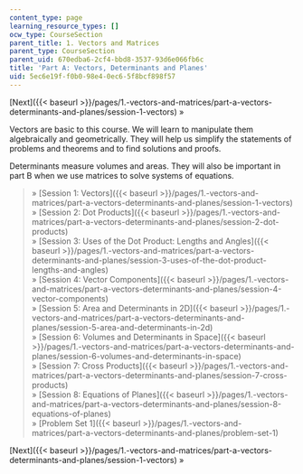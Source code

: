 ```yaml
---
content_type: page
learning_resource_types: []
ocw_type: CourseSection
parent_title: 1. Vectors and Matrices
parent_type: CourseSection
parent_uid: 670edba6-2cf4-bbd8-3537-93d6e066fb6c
title: 'Part A: Vectors, Determinants and Planes'
uid: 5ec6e19f-f0b0-98e4-0ec6-5f8bcf898f57
---
```


[Next]({{< baseurl >}}/pages/1.-vectors-and-matrices/part-a-vectors-determinants-and-planes/session-1-vectors) »

Vectors are basic to this course. We will learn to manipulate them algebraically and geometrically. They will help us simplify the statements of problems and theorems and to find solutions and proofs.

Determinants measure volumes and areas. They will also be important in part B when we use matrices to solve systems of equations.

> » [Session 1: Vectors]({{< baseurl >}}/pages/1.-vectors-and-matrices/part-a-vectors-determinants-and-planes/session-1-vectors)  
> » [Session 2: Dot Products]({{< baseurl >}}/pages/1.-vectors-and-matrices/part-a-vectors-determinants-and-planes/session-2-dot-products)  
> » [Session 3: Uses of the Dot Product: Lengths and Angles]({{< baseurl >}}/pages/1.-vectors-and-matrices/part-a-vectors-determinants-and-planes/session-3-uses-of-the-dot-product-lengths-and-angles)  
> » [Session 4: Vector Components]({{< baseurl >}}/pages/1.-vectors-and-matrices/part-a-vectors-determinants-and-planes/session-4-vector-components)  
> » [Session 5: Area and Determinants in 2D]({{< baseurl >}}/pages/1.-vectors-and-matrices/part-a-vectors-determinants-and-planes/session-5-area-and-determinants-in-2d)  
> » [Session 6: Volumes and Determinants in Space]({{< baseurl >}}/pages/1.-vectors-and-matrices/part-a-vectors-determinants-and-planes/session-6-volumes-and-determinants-in-space)  
> » [Session 7: Cross Products]({{< baseurl >}}/pages/1.-vectors-and-matrices/part-a-vectors-determinants-and-planes/session-7-cross-products)  
> » [Session 8: Equations of Planes]({{< baseurl >}}/pages/1.-vectors-and-matrices/part-a-vectors-determinants-and-planes/session-8-equations-of-planes)  
> » [Problem Set 1]({{< baseurl >}}/pages/1.-vectors-and-matrices/part-a-vectors-determinants-and-planes/problem-set-1)

[Next]({{< baseurl >}}/pages/1.-vectors-and-matrices/part-a-vectors-determinants-and-planes/session-1-vectors) »